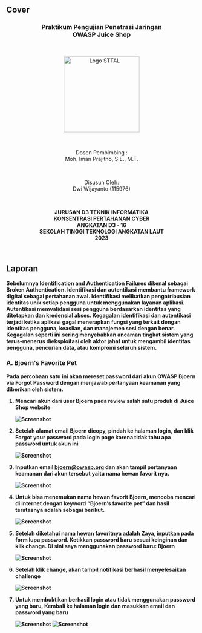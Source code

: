 ## Cover

<h3 align="center">
    <b>Praktikum Pengujian Penetrasi Jaringan</b><br>
    OWASP Juice Shop<br>
     
</h3>
<br>
<p align="center">
  <img src="../../public/logo_sttal.png" alt="Logo STTAL" width="200">
</p>
<br>
<p align="center">
    Dosen Pembimbing :<br>
    Moh. Iman Prajitno, S.E., M.T.
</p>
<br>
<p align="center">
    Disusun Oleh:<br>
    Dwi Wijayanto (115976)
</p>
<br>
<p align="center">
    <b>
        JURUSAN D3 TEKNIK INFORMATIKA <br>
        KONSENTRASI PERTAHANAN CYBER <br>
        ANGKATAN D3 - 16 <br> 
        SEKOLAH TINGGI TEKNOLOGI ANGKATAN LAUT <br>
        2023
    </br>
</p>
<br>


## Laporan

Sebelumnya Identification and Authentication Failures dikenal sebagai Broken Authentication. Identifikasi dan autentikasi membantu framework digital sebagai pertahanan awal. Identifikasi melibatkan pengatribusian identitas unik setiap pengguna untuk menggunakan layanan aplikasi. Autentikasi memvalidasi sesi pengguna berdasarkan identitas yang ditetapkan dan kredensial akses. Kegagalan identifikasi dan autentikasi terjadi ketika aplikasi gagal menerapkan fungsi yang terkait dengan identitas pengguna, keaslian, dan manajemen sesi dengan benar. Kegagalan seperti ini sering menyebabkan ancaman tingkat sistem yang terus-menerus dieksploitasi oleh aktor jahat untuk mengambil identitas pengguna, pencurian data, atau kompromi seluruh sistem.

### A. Bjoern's Favorite Pet

Pada percobaan satu ini akan mereset password dari akun OWASP Bjoern via Forgot Password dengan menjawab pertanyaan keamanan yang diberikan oleh sistem.

1. Mencari akun dari user Bjoern pada review salah satu produk di Juice Shop website

    ![Screenshot](images/1.png)

2. Setelah alamat email Bjoern dicopy, pindah ke halaman login, dan klik Forgot your password pada login page karena tidak tahu apa password untuk akun ini

    ![Screenshot](images/2.png)

3. Inputkan email bjoern@owasp.org dan akan tampil pertanyaan keamanan dari akun tersebut yaitu nama hewan favorit nya.

    ![Screenshot](images/3.png)

4. Untuk bisa menemukan nama hewan favorit Bjoern, mencoba mencari di internet dengan keyword “Bjoern’s favorite pet” dan hasil teratasnya adalah sebagai berikut.

    ![Screenshot](images/4.png)

5. Setelah diketahui nama hewan favoritnya adalah Zaya, inputkan pada form lupa password. Ketikkan password baru sesuai keinginan dan klik change. Di sini saya menggunakan password baru: Bjoern

    ![Screenshot](images/5.png)

6. Setelah klik change, akan tampil notifikasi berhasil menyelesaikan challenge

    ![Screenshot](images/6.png)

7. Untuk membuktikan berhasil login atau tidak menggunakan password yang baru, Kembali ke halaman login dan masukkan email dan password yang baru

    ![Screenshot](images/7-1.png)
    ![Screenshot](images/7-2.png)
